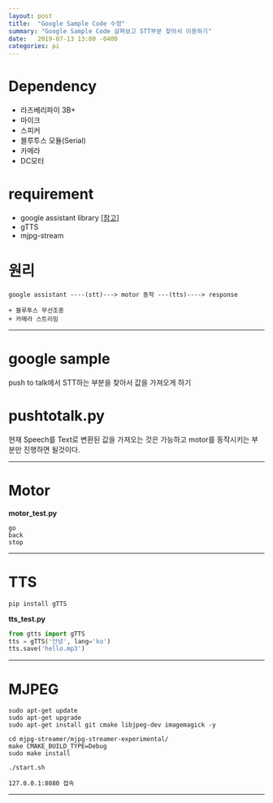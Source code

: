 ```yaml
---
layout: post
title:  "Google Sample Code 수정"
summary: "Google Sample Code 살펴보고 STT부분 찾아서 이용하기"
date:   2019-07-13 13:00 -0400
categories: pi
---
```


# Dependency
- 라즈베리파이 3B+
- 마이크
- 스피커
- 블루투스 모듈(Serial)
- 카메라
- DC모터

# requirement
- google assistant library [[참고](https://jjeamin.github.io/pi/2019/07/09/googleapi/)]
- gTTS
- mjpg-stream

# 원리

```
google assistant ----(stt)---> motor 동작 ---(tts)----> response

+ 블루투스 무선조종
+ 카메라 스트리밍

```

---

# google sample

push to talk에서 STT하는 부분을 찾아서 값을 가져오게 하기

# pushtotalk.py

현재 Speech를 Text로 변환된 값을 가져오는 것은 가능하고 motor를 동작시키는 부분만 진행하면 될것이다.

---

# Motor

**motor_test.py**

```
go
back
stop
```

---

# TTS

```
pip install gTTS
```

**tts_test.py**

```python
from gtts import gTTS
tts = gTTS('안녕', lang='ko')
tts.save('hello.mp3')
```

---

# MJPEG

```
sudo apt-get update
sudo apt-get upgrade
sudo apt-get install git cmake libjpeg-dev imagemagick -y
```

```
cd mjpg-streamer/mjpg-streamer-experimental/
make CMAKE_BUILD_TYPE=Debug
sudo make install
```

```
./start.sh
```

```
127.0.0.1:8080 접속
```

---
